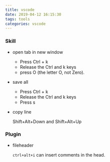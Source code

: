 ```yaml
---
title: vscode
date: 2019-04-12 16:15:30
tags: tools
categories: vscode
---
```


### Skill

- open tab in new window
  - Press Ctrl + k
  - Release the Ctrl and k keys
  - press O (the letter O, not Zero).

- save all
  - Press Ctrl + k
  - Release the Ctrl and k keys
  - Press s

- copy line

  Shift+Alt+Down and Shift+Alt+Up

### Plugin

- fileheader

  `ctrl+alt+i` can insert comments in the head.